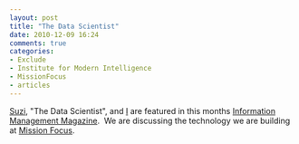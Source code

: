 ```yaml
---
layout: post
title: "The Data Scientist"
date: 2010-12-09 16:24
comments: true
categories: 
- Exclude
- Institute for Modern Intelligence
- MissionFocus
- articles
---
```

[Suzi](/about-us/index.html#suzi), "The Data Scientist", and [I](/about-us/index.html#andy) are featured in this months [Information Management Magazine](http://www.information-management.com/issues/20_7/data_management_ultra_large_scale_data_databases-10019098-1.html).  We are discussing the technology we are building at [Mission Focus](http://missionfocus.com).